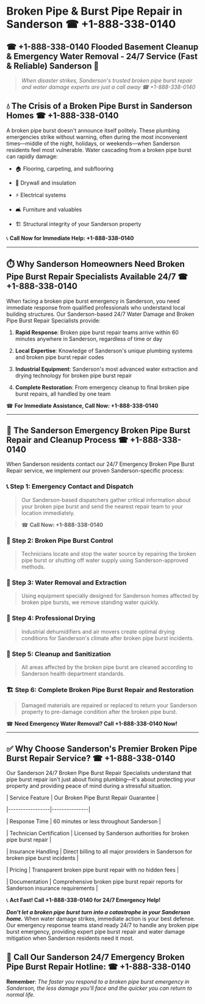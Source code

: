 # Broken Pipe & Burst Pipe Repair in Sanderson ☎ +1-888-338-0140  
## ☎ +1-888-338-0140 Flooded Basement Cleanup & Emergency Water Removal - 24/7 Service (Fast & Reliable) Sanderson 🚨  

> *When disaster strikes, Sanderson's trusted broken pipe burst repair and water damage experts are just a call away ☎ +1-888-338-0140*  

## 💧 The Crisis of a Broken Pipe Burst in Sanderson Homes ☎ +1-888-338-0140  

A broken pipe burst doesn't announce itself politely. These plumbing emergencies strike without warning, often during the most inconvenient times—middle of the night, holidays, or weekends—when Sanderson residents feel most vulnerable. Water cascading from a broken pipe burst can rapidly damage:  

* 🏠 Flooring, carpeting, and subflooring  
* 🧱 Drywall and insulation  
* ⚡ Electrical systems  
* 🛋️ Furniture and valuables  
* 🏗️ Structural integrity of your Sanderson property  

📞 **Call Now for Immediate Help: +1-888-338-0140**  

---  

## ⏱️ Why Sanderson Homeowners Need Broken Pipe Burst Repair Specialists Available 24/7 ☎ +1-888-338-0140  

When facing a broken pipe burst emergency in Sanderson, you need immediate response from qualified professionals who understand local building structures. Our Sanderson-based 24/7 Water Damage and Broken Pipe Burst Repair Specialists provide:  

1. **Rapid Response**: Broken pipe burst repair teams arrive within 60 minutes anywhere in Sanderson, regardless of time or day  
2. **Local Expertise**: Knowledge of Sanderson's unique plumbing systems and broken pipe burst repair codes  
3. **Industrial Equipment**: Sanderson's most advanced water extraction and drying technology for broken pipe burst repair  
4. **Complete Restoration**: From emergency cleanup to final broken pipe burst repairs, all handled by one team  

☎ **For Immediate Assistance, Call Now: +1-888-338-0140**  

---  

## 🔧 The Sanderson Emergency Broken Pipe Burst Repair and Cleanup Process ☎ +1-888-338-0140  

When Sanderson residents contact our 24/7 Emergency Broken Pipe Burst Repair service, we implement our proven Sanderson-specific process:  

### 📞 Step 1: Emergency Contact and Dispatch  
> Our Sanderson-based dispatchers gather critical information about your broken pipe burst and send the nearest repair team to your location immediately.  
> ☎ **Call Now: +1-888-338-0140**  

### 🚿 Step 2: Broken Pipe Burst Control  
> Technicians locate and stop the water source by repairing the broken pipe burst or shutting off water supply using Sanderson-approved methods.  

### 🌊 Step 3: Water Removal and Extraction  
> Using equipment specially designed for Sanderson homes affected by broken pipe bursts, we remove standing water quickly.  

### 💨 Step 4: Professional Drying  
> Industrial dehumidifiers and air movers create optimal drying conditions for Sanderson's climate after broken pipe burst incidents.  

### 🧼 Step 5: Cleanup and Sanitization  
> All areas affected by the broken pipe burst are cleaned according to Sanderson health department standards.  

### 🏗️ Step 6: Complete Broken Pipe Burst Repair and Restoration  
> Damaged materials are repaired or replaced to return your Sanderson property to pre-damage condition after the broken pipe burst.  

☎ **Need Emergency Water Removal? Call +1-888-338-0140 Now!**  

---  

## ✅ Why Choose Sanderson's Premier Broken Pipe Burst Repair Service? ☎ +1-888-338-0140  

Our Sanderson 24/7 Broken Pipe Burst Repair Specialists understand that pipe burst repair isn't just about fixing plumbing—it's about protecting your property and providing peace of mind during a stressful situation.  

| Service Feature | Our Broken Pipe Burst Repair Guarantee |  
|-----------------|---------------|  
| Response Time | 60 minutes or less throughout Sanderson |  
| Technician Certification | Licensed by Sanderson authorities for broken pipe burst repair |  
| Insurance Handling | Direct billing to all major providers in Sanderson for broken pipe burst incidents |  
| Pricing | Transparent broken pipe burst repair with no hidden fees |  
| Documentation | Comprehensive broken pipe burst repair reports for Sanderson insurance requirements |  

📞 **Act Fast! Call +1-888-338-0140 for 24/7 Emergency Help!**  

***Don't let a broken pipe burst turn into a catastrophe in your Sanderson home.*** When water damage strikes, immediate action is your best defense. Our emergency response teams stand ready 24/7 to handle any broken pipe burst emergency, providing expert pipe burst repair and water damage mitigation when Sanderson residents need it most.  

## 📱 Call Our Sanderson 24/7 Emergency Broken Pipe Burst Repair Hotline: ☎ +1-888-338-0140  

**Remember**: *The faster you respond to a broken pipe burst emergency in Sanderson, the less damage you'll face and the quicker you can return to normal life.*